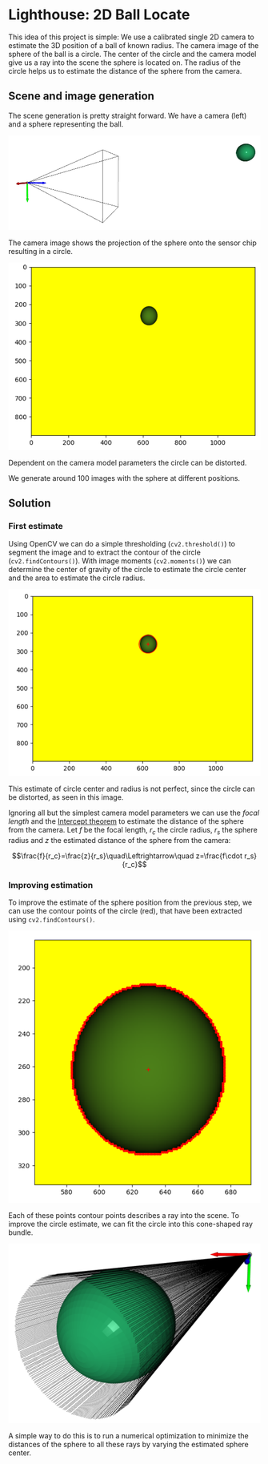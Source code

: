 # Lighthouse: 2D Ball Locate

This idea of this project is simple: We use a calibrated single 2D camera to estimate the 3D position of a ball of known radius. The camera image of the sphere of the ball is a circle. The center of the circle and the camera model give us a ray into the scene the sphere is located on. The radius of the circle helps us to estimate the distance of the sphere from the camera.

## Scene and image generation

The scene generation is pretty straight forward. We have a camera (left) and a sphere representing the ball.

![](images/scene.png)

The camera image shows the projection of the sphere onto the sensor chip resulting in a circle.

![](images/ball1.png)

Dependent on the camera model parameters the circle can be distorted.

We generate around 100 images with the sphere at different positions.

## Solution

### First estimate

Using OpenCV we can do a simple thresholding (`cv2.threshold()`) to segment the image and to extract the contour of the circle (`cv2.findContours()`). With image moments (`cv2.moments()`) we can determine the center of gravity of the circle to estimate the circle center and the area to estimate the circle radius.

![](images/ball2.png)

This estimate of circle center and radius is not perfect, since the circle can be distorted, as seen in this image.

Ignoring all but the simplest camera model parameters we can use the *focal length* and the [Intercept theorem](https://en.wikipedia.org/wiki/Intercept_theorem) to estimate the distance of the sphere from the camera. Let $f$ be the focal length, $r_c$ the circle radius, $r_s$ the sphere radius and $z$ the estimated distance of the sphere from the camera:

```math
\frac{f}{r_c}=\frac{z}{r_s}\quad\Leftrightarrow\quad z=\frac{f\cdot r_s}{r_c}
```

### Improving estimation

To improve the estimate of the sphere position from the previous step, we can use the contour points of the circle (red), that have been extracted using `cv2.findContours()`.

![](images/ball3.png)

Each of these points contour points describes a ray into the scene. To improve the circle estimate, we can fit the circle into this cone-shaped ray bundle.

![](images/rays.png)

A simple way to do this is to run a numerical optimization to minimize the distances of the sphere to all these rays by varying the estimated sphere center.
